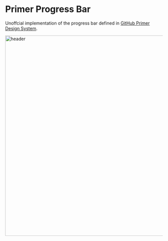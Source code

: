 # Primer Progress Bar

Unoffcial implementation of the progress bar defined in [GitHub Primer Design System](https://primer.style/design/components/progress-bar).

<img width="640" alt="header" src="https://github.com/fujidaiti/fms/assets/68946713/335d78ff-bade-44c7-9efc-d8b838ca4651">
